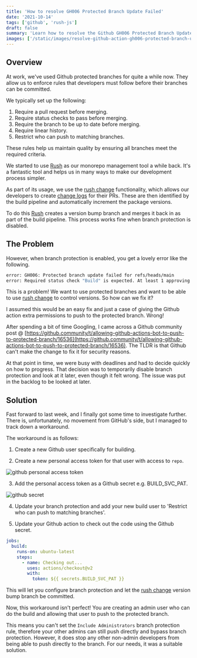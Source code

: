 ```yaml
---
title: 'How to resolve GH006 Protected Branch Update Failed'
date: '2021-10-14'
tags: ['github', 'rush-js']
draft: false
summary: 'Learn how to resolve the Github GH006 Protected Branch Update Failed error by using a personal access token to provide access.'
images: ['/static/images/resolve-github-action-gh006-protected-branch-update-failed/title.png']
---
```


## Overview

At work, we've used Github protected branches for quite a while now. They allow us to enforce rules that developers must follow before their branches can be committed.

We typically set up the following:

1. Require a pull request before merging.
2. Require status checks to pass before merging.
3. Require the branch to be up to date before merging.
4. Require linear history.
5. Restrict who can push to matching branches.

These rules help us maintain quality by ensuring all branches meet the required criteria.

We started to use [Rush](https://rushjs.io/) as our monorepo management tool a while back. It's a fantastic tool and helps us in many ways to make our development process simpler. 

As part of its usage, we use the [rush change](https://rushjs.io/pages/commands/rush_change/) functionality, which allows our developers to create [change logs](https://rushjs.io/pages/best_practices/change_logs/) for their PRs. These are then identified by the build pipeline and automatically increment the package versions.

To do this [Rush](https://rushjs.io/) creates a version bump branch and merges it back in as part of the build pipeline. This process works fine when branch protection is disabled.

## The Problem

However, when branch protection is enabled, you get a lovely error like the following.

```bash
error: GH006: Protected branch update failed for refs/heads/main
error: Required status check "Build" is expected. At least 1 approving review is required by reviewers with write access
```

This is a problem! We want to use protected branches and want to be able to use [rush change](https://rushjs.io/pages/commands/rush_change/) to control versions. So how can we fix it?

I assumed this would be an easy fix and just a case of giving the Github action extra permissions to push to the protected branch. Wrong!

After spending a bit of time Googling, I came across a Github community post @ [https://github.community/t/allowing-github-actions-bot-to-push-to-protected-branch/16536](https://github.community/t/allowing-github-actions-bot-to-push-to-protected-branch/16536). The TLDR is that Github can't make the change to fix it for security reasons.

At that point in time, we were busy with deadlines and had to decide quickly on how to progress.  That decision was to temporarily disable branch protection and look at it later, even though it felt wrong. The issue was put in the backlog to be looked at later.

## Solution

Fast forward to last week, and I finally got some time to investigate further. There is, unfortunately, no movement from GitHub's side, but I managed to track down a workaround.

The workaround is as follows:

1. Create a new Github user specifically for building.

2. Create a new personal access token for that user with access to `repo`.

![github personal access token](/static/images/resolve-github-action-gh006-protected-branch-update-failed/github_pat.png)

3. Add the personal access token as a Github secret e.g. BUILD_SVC_PAT.

![github secret](/static/images/resolve-github-action-gh006-protected-branch-update-failed/github_secret.png)

4. Update your branch protection and add your new build user to 'Restrict who can push to matching branches'.

5. Update your Github action to check out the code using the Github secret.

```yaml
jobs:
  build:
    runs-on: ubuntu-latest
    steps:
      - name: Checking out...
        uses: actions/checkout@v2
        with:
          token: ${{ secrets.BUILD_SVC_PAT }}
```

This will let you configure branch protection and let the [rush change](https://rushjs.io/pages/commands/rush_change/) version bump branch be committed.

Now, this workaround isn't perfect! You are creating an admin user who can do the build and allowing that user to push to the protected branch.

This means you can't set the `Include Administrators` branch protection rule, therefore your other admins can still push directly and bypass branch protection. However, it does stop any other non-admin developers from being able to push directly to the branch. For our needs, it was a suitable solution.

